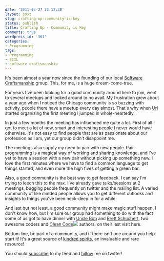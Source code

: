 ```yaml
---
date: '2011-03-27 22:12:30'
layout: post
slug: crafting-up-community-is-key
status: publish
title: Crafting Up - Community is Key
comments: true
wordpress_id: '361'
categories:
- Programming
tags:
- Programming
- SCIL
- software craftsmanship
---
```


It's been almost a year now since the founding of our local [Software Craftsmanship](http://scil.eventbrite.com/) group. This, for me, is a huge dream-come-true.

For years I've been looking for a good community around here to join, went to several meetups and looked around to no avail. My frustration grew about a year ago when I noticed the Chicago community is so buzzing with activity, people there have a meetup every day almost. That's why when [Uri](http://twitter.com/urilavi) started organizing the first meeting I jumped in whole-heartedly.

In just a few months the meeting has influenced me quite a lot. First of all I got to meet a lot of new, smart and interesting people I never would have otherwise. It's not easy to find people that are as passionate about our profession as I am, yet our group didn't disappoint me.

The meetings also supply my need to pair with new people. Pair programming is a magical way of working and sharing knowledge, and I've yet to have a session with a new pair without picking up something new. I love the first minutes where we have to find a common language to get things started, and even more the high fives of getting a green bar.

Also, a good community is the best way to get feedback. I can say I'm trying to leech this to the max. I've already gave talks/sessions at 2 meetings, bugging people frequently on twitter and the mailing list. A varied community of like minded people allows you to get different outlooks and insights to things you've been neck-deep in for a while.

And last but not least, a good community might make magic stuff happen. I don't know how, but I'm sure our group had something to do with the fact some of us got to have dinner with [Uncle Bob](http://twitter.com/unclebobmartin) and [Brett Schuchert](http://twitter.com/schuchert), two awesome coders and [Clean Code](http://www.amazon.com/gp/product/0132350882/ref=as_li_tf_tl?ie=UTF8&tag=thcodu02-20&linkCode=as2&camp=1789&creative=9325&creativeASIN=0132350882)![](http://www.assoc-amazon.com/e/ir?t=thcodu02-20&l=as2&o=1&a=0132350882) authors, on their last visit here.

Bottom line, be part of a community, and if there isn't one around you help start it! It's a great source of [kindred spirits](http://apprenticeship-patterns.labs.oreilly.com/ch04.html#kindred_spirits), an invaluable and rare resource!

You should [subscribe](http://feeds.feedburner.com/TheCodeDump) to my feed and [follow](http://twitter.com/avivby) me on twitter!

